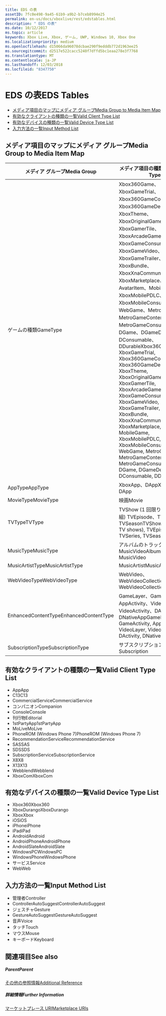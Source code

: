 ```yaml
---
title: EDS の表
assetID: 7fc0e498-9a45-61b9-a9b2-b7ceb8994e25
permalink: en-us/docs/xboxlive/rest/edstables.html
description: " EDS の表"
ms.date: 10/12/2017
ms.topic: article
keywords: Xbox Live, Xbox, ゲーム, UWP, Windows 10, Xbox One
ms.localizationpriority: medium
ms.openlocfilehash: d15066da96078dcbae290f9edddb772d1963ee25
ms.sourcegitcommit: d2517e522cacc5240f7dffd5bc1eaa278e3f7768
ms.translationtype: MT
ms.contentlocale: ja-JP
ms.lasthandoff: 12/03/2018
ms.locfileid: "8347750"
---
```

# <a name="eds-tables"></a><span data-ttu-id="521f2-104">EDS の表</span><span class="sxs-lookup"><span data-stu-id="521f2-104">EDS Tables</span></span>

  * [<span data-ttu-id="521f2-105">メディア項目のマップにメディア グループ</span><span class="sxs-lookup"><span data-stu-id="521f2-105">Media Group to Media Item Map</span></span>](#ID4EQ)
  * [<span data-ttu-id="521f2-106">有効なクライアントの種類の一覧</span><span class="sxs-lookup"><span data-stu-id="521f2-106">Valid Client Type List</span></span>](#ID4EFD)
  * [<span data-ttu-id="521f2-107">有効なデバイスの種類の一覧</span><span class="sxs-lookup"><span data-stu-id="521f2-107">Valid Device Type List</span></span>](#ID4EPE)
  * [<span data-ttu-id="521f2-108">入力方法の一覧</span><span class="sxs-lookup"><span data-stu-id="521f2-108">Input Method List</span></span>](#ID4ERF)

<a id="ID4EQ"></a>


## <a name="media-group-to-media-item-map"></a><span data-ttu-id="521f2-109">メディア項目のマップにメディア グループ</span><span class="sxs-lookup"><span data-stu-id="521f2-109">Media Group to Media Item Map</span></span>

| <span data-ttu-id="521f2-110">メディア グループ</span><span class="sxs-lookup"><span data-stu-id="521f2-110">Media Group</span></span>| <span data-ttu-id="521f2-111">メディア項目の種類</span><span class="sxs-lookup"><span data-stu-id="521f2-111">Media Item Type</span></span>| 
| --- | --- |
| <span data-ttu-id="521f2-112">ゲームの種類</span><span class="sxs-lookup"><span data-stu-id="521f2-112">GameType</span></span>| <span data-ttu-id="521f2-113">Xbox360Game、XboxGameTrial、Xbox360GameContent、Xbox360GameDemo、XboxTheme、XboxOriginalGame、XboxGamerTile、XboxArcadeGame、XboxGameConsumable、XboxGameVideo、XboxGameTrailer、XboxBundle、XboxXnaCommunityGame、XboxMarketplace、AvatarItem、MobileGame、XboxMobilePDLC、XboxMobileConsumable、WebGame、MetroGame、MetroGameContent、MetroGameConsumable、DGame、DGameDemo、DConsumable、DDurable</span><span class="sxs-lookup"><span data-stu-id="521f2-113">Xbox360Game, XboxGameTrial, Xbox360GameContent, Xbox360GameDemo, XboxTheme, XboxOriginalGame, XboxGamerTile, XboxArcadeGame, XboxGameConsumable, XboxGameVideo, XboxGameTrailer, XboxBundle, XboxXnaCommunityGame, XboxMarketplace, AvatarItem, MobileGame, XboxMobilePDLC, XboxMobileConsumable, WebGame, MetroGame, MetroGameContent, MetroGameConsumable, DGame, DGameDemo, DConsumable, DDurable</span></span>|
| <span data-ttu-id="521f2-114">AppType</span><span class="sxs-lookup"><span data-stu-id="521f2-114">AppType</span></span>| <span data-ttu-id="521f2-115">XboxApp、DApp</span><span class="sxs-lookup"><span data-stu-id="521f2-115">XboxApp, DApp</span></span>|
| <span data-ttu-id="521f2-116">MovieType</span><span class="sxs-lookup"><span data-stu-id="521f2-116">MovieType</span></span>| <span data-ttu-id="521f2-117">映画</span><span class="sxs-lookup"><span data-stu-id="521f2-117">Movie</span></span>|
| <span data-ttu-id="521f2-118">TVType</span><span class="sxs-lookup"><span data-stu-id="521f2-118">TVType</span></span>| <span data-ttu-id="521f2-119">TVShow (1 回限りのテレビ番組) TVEpisode、TVSeries、TVSeason</span><span class="sxs-lookup"><span data-stu-id="521f2-119">TVShow (one-off TV shows), TVEpisode, TVSeries, TVSeason</span></span>|
| <span data-ttu-id="521f2-120">MusicType</span><span class="sxs-lookup"><span data-stu-id="521f2-120">MusicType</span></span>| <span data-ttu-id="521f2-121">アルバムのトラックで MusicVideo</span><span class="sxs-lookup"><span data-stu-id="521f2-121">Album, Track, MusicVideo</span></span>|
| <span data-ttu-id="521f2-122">MusicArtistType</span><span class="sxs-lookup"><span data-stu-id="521f2-122">MusicArtistType</span></span>| <span data-ttu-id="521f2-123">MusicArtist</span><span class="sxs-lookup"><span data-stu-id="521f2-123">MusicArtist</span></span>|
| <span data-ttu-id="521f2-124">WebVideoType</span><span class="sxs-lookup"><span data-stu-id="521f2-124">WebVideoType</span></span>| <span data-ttu-id="521f2-125">WebVideo、WebVideoCollection</span><span class="sxs-lookup"><span data-stu-id="521f2-125">WebVideo, WebVideoCollection</span></span>|
| <span data-ttu-id="521f2-126">EnhancedContentType</span><span class="sxs-lookup"><span data-stu-id="521f2-126">EnhancedContentType</span></span>| <span data-ttu-id="521f2-127">GameLayer、GameActivity、AppActivity、VideoLayer、VideoActivity、DActivity、DNativeApp</span><span class="sxs-lookup"><span data-stu-id="521f2-127">GameLayer, GameActivity, AppActivity, VideoLayer, VideoActivity, DActivity, DNativeApp</span></span>|
| <span data-ttu-id="521f2-128">SubscriptionType</span><span class="sxs-lookup"><span data-stu-id="521f2-128">SubscriptionType</span></span>| <span data-ttu-id="521f2-129">サブスクリプション</span><span class="sxs-lookup"><span data-stu-id="521f2-129">Subscription</span></span>|

<a id="ID4EFD"></a>


## <a name="valid-client-type-list"></a><span data-ttu-id="521f2-130">有効なクライアントの種類の一覧</span><span class="sxs-lookup"><span data-stu-id="521f2-130">Valid Client Type List</span></span>

   * <span data-ttu-id="521f2-131">App</span><span class="sxs-lookup"><span data-stu-id="521f2-131">App</span></span>
   * <span data-ttu-id="521f2-132">C13</span><span class="sxs-lookup"><span data-stu-id="521f2-132">C13</span></span>
   * <span data-ttu-id="521f2-133">CommercialService</span><span class="sxs-lookup"><span data-stu-id="521f2-133">CommercialService</span></span>
   * <span data-ttu-id="521f2-134">コンパニオン</span><span class="sxs-lookup"><span data-stu-id="521f2-134">Companion</span></span>
   * <span data-ttu-id="521f2-135">Console</span><span class="sxs-lookup"><span data-stu-id="521f2-135">Console</span></span>
   * <span data-ttu-id="521f2-136">刊行物</span><span class="sxs-lookup"><span data-stu-id="521f2-136">Editorial</span></span>
   * <span data-ttu-id="521f2-137">1stPartyApp</span><span class="sxs-lookup"><span data-stu-id="521f2-137">1stPartyApp</span></span>
   * <span data-ttu-id="521f2-138">MoLive</span><span class="sxs-lookup"><span data-stu-id="521f2-138">MoLive</span></span>
   * <span data-ttu-id="521f2-139">PhoneROM (Windows Phone 7)</span><span class="sxs-lookup"><span data-stu-id="521f2-139">PhoneROM (Windows Phone 7)</span></span>
   * <span data-ttu-id="521f2-140">RecommendationService</span><span class="sxs-lookup"><span data-stu-id="521f2-140">RecommendationService</span></span>
   * <span data-ttu-id="521f2-141">SAS</span><span class="sxs-lookup"><span data-stu-id="521f2-141">SAS</span></span>
   * <span data-ttu-id="521f2-142">SDS</span><span class="sxs-lookup"><span data-stu-id="521f2-142">SDS</span></span>
   * <span data-ttu-id="521f2-143">SubscriptionService</span><span class="sxs-lookup"><span data-stu-id="521f2-143">SubscriptionService</span></span>
   * <span data-ttu-id="521f2-144">X8</span><span class="sxs-lookup"><span data-stu-id="521f2-144">X8</span></span>
   * <span data-ttu-id="521f2-145">X13</span><span class="sxs-lookup"><span data-stu-id="521f2-145">X13</span></span>
   * <span data-ttu-id="521f2-146">Webblend</span><span class="sxs-lookup"><span data-stu-id="521f2-146">Webblend</span></span>
   * <span data-ttu-id="521f2-147">XboxCom</span><span class="sxs-lookup"><span data-stu-id="521f2-147">XboxCom</span></span>

<a id="ID4EPE"></a>


## <a name="valid-device-type-list"></a><span data-ttu-id="521f2-148">有効なデバイスの種類の一覧</span><span class="sxs-lookup"><span data-stu-id="521f2-148">Valid Device Type List</span></span>

   * <span data-ttu-id="521f2-149">Xbox360</span><span class="sxs-lookup"><span data-stu-id="521f2-149">Xbox360</span></span>
   * <span data-ttu-id="521f2-150">XboxDurango</span><span class="sxs-lookup"><span data-stu-id="521f2-150">XboxDurango</span></span>
   * <span data-ttu-id="521f2-151">Xbox</span><span class="sxs-lookup"><span data-stu-id="521f2-151">Xbox</span></span>
   * <span data-ttu-id="521f2-152">iOS</span><span class="sxs-lookup"><span data-stu-id="521f2-152">iOS</span></span>
   * <span data-ttu-id="521f2-153">iPhone</span><span class="sxs-lookup"><span data-stu-id="521f2-153">iPhone</span></span>
   * <span data-ttu-id="521f2-154">iPad</span><span class="sxs-lookup"><span data-stu-id="521f2-154">iPad</span></span>
   * <span data-ttu-id="521f2-155">Android</span><span class="sxs-lookup"><span data-stu-id="521f2-155">Android</span></span>
   * <span data-ttu-id="521f2-156">AndroidPhone</span><span class="sxs-lookup"><span data-stu-id="521f2-156">AndroidPhone</span></span>
   * <span data-ttu-id="521f2-157">AndroidSlate</span><span class="sxs-lookup"><span data-stu-id="521f2-157">AndroidSlate</span></span>
   * <span data-ttu-id="521f2-158">WindowsPC</span><span class="sxs-lookup"><span data-stu-id="521f2-158">WindowsPC</span></span>
   * <span data-ttu-id="521f2-159">WindowsPhone</span><span class="sxs-lookup"><span data-stu-id="521f2-159">WindowsPhone</span></span>
   * <span data-ttu-id="521f2-160">サービス</span><span class="sxs-lookup"><span data-stu-id="521f2-160">Service</span></span>
   * <span data-ttu-id="521f2-161">Web</span><span class="sxs-lookup"><span data-stu-id="521f2-161">Web</span></span>

<a id="ID4ERF"></a>


## <a name="input-method-list"></a><span data-ttu-id="521f2-162">入力方法の一覧</span><span class="sxs-lookup"><span data-stu-id="521f2-162">Input Method List</span></span>

   * <span data-ttu-id="521f2-163">管理者</span><span class="sxs-lookup"><span data-stu-id="521f2-163">Controller</span></span>
   * <span data-ttu-id="521f2-164">ControllerAutoSuggest</span><span class="sxs-lookup"><span data-stu-id="521f2-164">ControllerAutoSuggest</span></span>
   * <span data-ttu-id="521f2-165">ジェスチャ</span><span class="sxs-lookup"><span data-stu-id="521f2-165">Gesture</span></span>
   * <span data-ttu-id="521f2-166">GestureAutoSuggest</span><span class="sxs-lookup"><span data-stu-id="521f2-166">GestureAutoSuggest</span></span>
   * <span data-ttu-id="521f2-167">音声</span><span class="sxs-lookup"><span data-stu-id="521f2-167">Voice</span></span>
   * <span data-ttu-id="521f2-168">タッチ</span><span class="sxs-lookup"><span data-stu-id="521f2-168">Touch</span></span>
   * <span data-ttu-id="521f2-169">マウス</span><span class="sxs-lookup"><span data-stu-id="521f2-169">Mouse</span></span>
   * <span data-ttu-id="521f2-170">キーボード</span><span class="sxs-lookup"><span data-stu-id="521f2-170">Keyboard</span></span>

<a id="ID4EJG"></a>


## <a name="see-also"></a><span data-ttu-id="521f2-171">関連項目</span><span class="sxs-lookup"><span data-stu-id="521f2-171">See also</span></span>

<a id="ID4ELG"></a>


##### <a name="parent"></a><span data-ttu-id="521f2-172">Parent</span><span class="sxs-lookup"><span data-stu-id="521f2-172">Parent</span></span>  

[<span data-ttu-id="521f2-173">その他の参照情報</span><span class="sxs-lookup"><span data-stu-id="521f2-173">Additional Reference</span></span>](atoc-xboxlivews-reference-additional.md)


<a id="ID4EXG"></a>


##### <a name="further-information"></a><span data-ttu-id="521f2-174">詳細情報</span><span class="sxs-lookup"><span data-stu-id="521f2-174">Further Information</span></span>

[<span data-ttu-id="521f2-175">マーケットプレース URI</span><span class="sxs-lookup"><span data-stu-id="521f2-175">Marketplace URIs</span></span>](../uri/marketplace/atoc-reference-marketplace.md)
